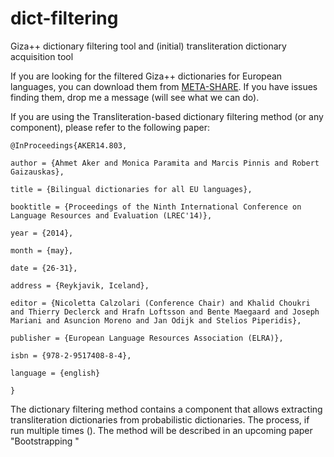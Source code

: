 dict-filtering
==============

Giza++ dictionary filtering tool and (initial) transliteration dictionary acquisition tool

If you are looking for the filtered Giza++ dictionaries for European languages, you can download them from [META-SHARE](http://metashare.tilde.lv/repository/search/?q=giza%2B%2B+dictionaries). If you have issues finding them, drop me a message (will see what we can do).

If you are using the Transliteration-based dictionary filtering method (or any component), please refer to the following paper:

	@InProceedings{AKER14.803,
	
	author = {Ahmet Aker and Monica Paramita and Marcis Pinnis and Robert Gaizauskas},
	
	title = {Bilingual dictionaries for all EU languages},

	booktitle = {Proceedings of the Ninth International Conference on Language Resources and Evaluation (LREC'14)},

	year = {2014},

	month = {may},

	date = {26-31},

	address = {Reykjavik, Iceland},

	editor = {Nicoletta Calzolari (Conference Chair) and Khalid Choukri and Thierry Declerck and Hrafn Loftsson and Bente Maegaard and Joseph Mariani and Asuncion Moreno and Jan Odijk and Stelios Piperidis},

	publisher = {European Language Resources Association (ELRA)},

	isbn = {978-2-9517408-8-4},

	language = {english}
	
	} 


The dictionary filtering method contains a component that allows extracting transliteration dictionaries from probabilistic dictionaries. The process, if run multiple times (). The method will be described in an upcoming paper "Bootstrapping "
